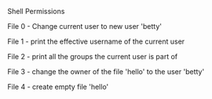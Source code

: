 Shell Permissions

File 0 - Change current user to new user 'betty'

File 1 - print the effective username of the current user

File 2 - print all the groups the current user is part of

File 3 - change the owner of the file 'hello' to the user 'betty'

File 4 - create empty file 'hello'



